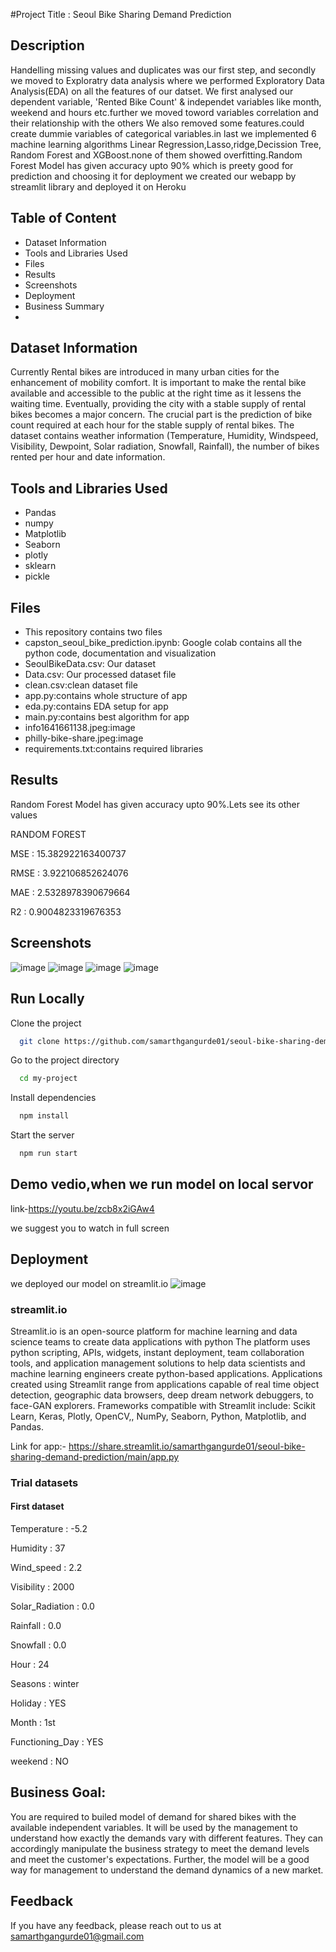 
#Project Title : Seoul Bike Sharing Demand Prediction

## Description
Handelling missing values and duplicates was our first step, and secondly we moved to Exploratry data analysis where we performed Exploratory Data Analysis(EDA) on all the features of our datset. We first analysed our dependent variable, 'Rented Bike Count' & independet variables like month, weekend and hours etc.further we moved toword variables correlation and their relationship with the others We also removed some features.could create dummie variables of categorical variables.in last we implemented 6 machine learning algorithms Linear Regression,Lasso,ridge,Decission Tree, Random Forest and XGBoost.none of them showed overfitting.Random Forest Model has given accuracy upto 90% which is preety good for prediction and choosing it for deployment
we created our webapp by streamlit library and deployed it on Heroku

## Table of Content
* Dataset Information
* Tools and Libraries Used
* Files
* Results
* Screenshots
* Deployment
* Business Summary
* 
## Dataset Information
Currently Rental bikes are introduced in many urban cities for the enhancement of mobility comfort. It is important to make the rental bike available and accessible to the public at the right time as it lessens the waiting time. Eventually, providing the city with a stable supply of rental bikes becomes a major concern. The crucial part is the prediction of bike count required at each hour for the stable supply of rental bikes.
The dataset contains weather information (Temperature, Humidity, Windspeed, Visibility, Dewpoint, Solar radiation, Snowfall, Rainfall), the number of bikes rented per hour and date information.

## Tools and Libraries Used
* Pandas
* numpy
* Matplotlib
* Seaborn
* plotly
* sklearn
* pickle

## Files
* This repository contains two files 
* capston_seoul_bike_prediction.ipynb: Google colab contains all the python code, documentation and visualization
* SeoulBikeData.csv: Our dataset 
* Data.csv: Our processed dataset file
* clean.csv:clean dataset file
* app.py:contains whole structure of app
* eda.py:contains EDA setup for app
* main.py:contains best algorithm for app
* info1641661138.jpeg:image
* philly-bike-share.jpeg:image
* requirements.txt:contains required libraries 

## Results
Random Forest Model has given accuracy upto 90%.Lets see its other values

RANDOM FOREST

MSE : 15.382922163400737

RMSE : 3.922106852624076

MAE : 2.5328978390679664

R2 : 0.9004823319676353

## Screenshots

![image](https://user-images.githubusercontent.com/93859458/152525488-f743f44c-6947-4c05-b11c-5614dfca8807.png)
![image](https://user-images.githubusercontent.com/93859458/152525537-d5d5f4fd-f315-4436-95fa-f291f138c1ec.png)
![image](https://user-images.githubusercontent.com/93859458/152525193-6bf7f581-24de-494a-bd94-9159f1cf7c8d.png)
![image](https://user-images.githubusercontent.com/93859458/152525374-ff641401-7fa5-4161-aedc-14d57784fe39.png)


## Run Locally

Clone the project

```bash
  git clone https://github.com/samarthgangurde01/seoul-bike-sharing-demand-prediction
```

Go to the project directory

```bash
  cd my-project
```

Install dependencies

```bash
  npm install
```

Start the server

```bash
  npm run start
```

## Demo vedio,when we run model on local servor
link-https://youtu.be/zcb8x2iGAw4

we suggest you to watch in full screen


## Deployment
we deployed our model on streamlit.io
![image](https://user-images.githubusercontent.com/93859458/153545789-856eae5b-c9d4-44c4-a1f4-5440083dbb59.png)

### streamlit.io
Streamlit.io is an open-source platform for machine learning and data science teams to create data applications with python
The platform uses python scripting, APIs, widgets, instant deployment, team collaboration tools, and application management solutions to help data scientists and machine learning engineers create python-based applications. Applications created using Streamlit range from applications capable of real time object detection, geographic data browsers, deep dream network debuggers, to face-GAN explorers. Frameworks compatible with Streamlit include: Scikit Learn, Keras, Plotly, OpenCV,, NumPy, Seaborn, Python, Matplotlib, and Pandas.

Link for app:- https://share.streamlit.io/samarthgangurde01/seoul-bike-sharing-demand-prediction/main/app.py

### Trial datasets

#### First dataset                                                    

Temperature          : -5.2                                                

Humidity             :  37                                              

Wind_speed           :  2.2                                               

Visibility           :  2000                                              

Solar_Radiation      :  0.0                                               

Rainfall             :  0.0                                              

Snowfall             :  0.0                                            

Hour                 :  24

Seasons              :  winter

Holiday              :  YES                                             

Month                :  1st                                                 

Functioning_Day      :  YES                                               

weekend              :  NO                                               





## Business Goal:
You are required to builed model of demand for shared bikes with the available independent variables. It will be used by the management to understand how exactly the demands vary with different features. They can accordingly manipulate the business strategy to meet the demand levels and meet the customer's expectations. Further, the model will be a good way for management to understand the demand dynamics of a new market.


## Feedback
If you have any feedback, please reach out to us at samarthgangurde01@gmail.com

